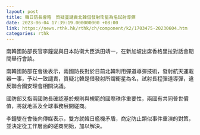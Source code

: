 ```yaml
---
layout: post
title: 韓日防長會晤　質疑並譴責北韓借發射衛星為名試射導彈
date: 2023-06-04 17:39:19.000000000 +08:00
link: https://news.rthk.hk/rthk/ch/component/k2/1703475-20230604.htm
categories: rthk
---
```


南韓國防部長官李鐘燮與日本防衛大臣浜田靖一，在新加坡出席香格里拉對話會期間舉行會談。

南韓國防部在會後表示，兩國防長對於日前北韓利用彈道導彈技術，發射航天運載器一事，予以一致譴責，質疑北韓是借發射所謂衛星為名，試射長程彈道導彈，違反聯合國安理會相關決議。

國防部又指兩國防長確認基於規則與規範的國際秩序重要性，兩國有共同普世價值，將就地區及全球事務展開磋商。

李鐘燮在會後向傳媒表示，雙方就韓日艦機矛盾，商定防止類似事件重演的對策，並決定從工作層面的磋商開始，加以解決。
